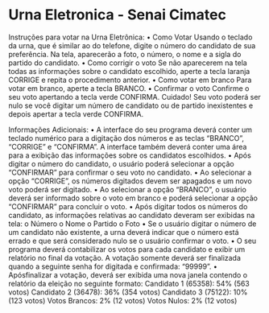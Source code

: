 #   Urna Eletronica - Senai Cimatec
Instruções para votar na Urna Eletrônica:
• Como Votar
Usando o teclado da urna, que é similar ao do telefone, digite o número do
candidato de sua preferência. Na tela, aparecerão a foto, o número, o nome e a
sigla do partido do candidato.
• Como corrigir o voto
Se não aparecerem na tela todas as informações sobre o candidato escolhido,
aperte a tecla laranja CORRIGE e repita o procedimento anterior.
• Como votar em branco
Para votar em branco, aperte a tecla BRANCO.
• Confirmar o voto
Confirme o seu voto apertando a tecla verde CONFIRMA.
Cuidado! Seu voto poderá ser nulo se você digitar um número de candidato ou
de partido inexistentes e depois apertar a tecla verde CONFIRMA.

Informações Adicionais:
• A interface do seu programa deverá conter um teclado numérico para a digitação
dos números e as teclas “BRANCO”, “CORRIGE” e “CONFIRMA”. A interface
também deverá conter uma área para a exibição das informações sobre os
candidatos escolhidos.
• Após digitar o número do candidato, o usuário poderá selecionar a opção
“CONFIRMAR” para confirmar o seu voto no candidato.
• Ao selecionar a opção “CORRIGE”, os números digitados devem ser apagados e
um novo voto poderá ser digitado.
• Ao selecionar a opção “BRANCO”, o usuário deverá ser informado sobre o voto
em branco e poderá selecionar a opção “CONFIRMAR” para concluir o voto.
• Após digitar todos os números do candidato, as informações relativas ao
candidato deveram ser exibidas na tela:
o Número
o Nome
o Partido
o Foto
• Se o usuário digitar o número de um candidato não existente, a urna deverá
indicar que o número está errado e que será considerado nulo se o usuário
confirmar o voto.
• O seu programa deverá contabilizar os votos para cada candidato e exibir um
relatório no final da votação. A votação somente deverá ser finalizada quando a
seguinte senha for digitada e confirmada: “99999”.
• Apósfinalizar a votação, deverá ser exibida uma nova janela contendo o relatório
da eleição no seguinte formato:
Candidato 1 (65358): 54% (563 votos)
Candidato 2 (36478): 36% (354 votos)
Candidato 3 (75122): 10% (123 votos)
Votos Brancos: 2% (12 votos)
Votos Nulos: 2% (12 votos)
